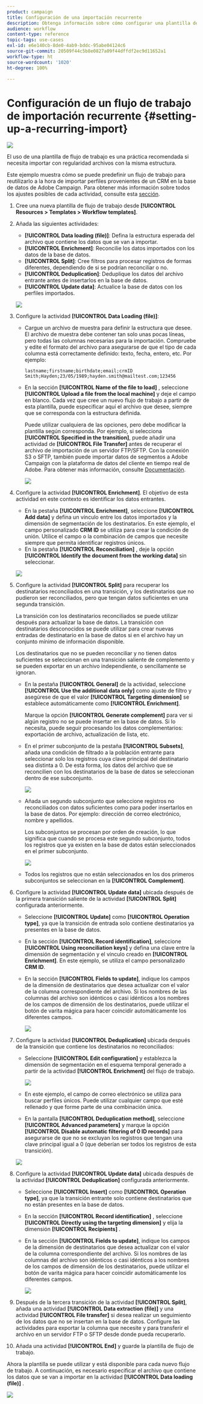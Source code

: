 ```yaml
---
product: campaign
title: Configuración de una importación recurrente
description: Obtenga información sobre cómo configurar una plantilla de flujo de trabajo para importaciones recurrentes.
audience: workflow
content-type: reference
topic-tags: use-cases
exl-id: e6e140cb-8de0-4ab9-bddc-95abe04124c6
source-git-commit: 20509f44c5b8e0827a09f44dffdf2ec9d11652a1
workflow-type: ht
source-wordcount: '1020'
ht-degree: 100%

---
```


# Configuración de un flujo de trabajo de importación recurrente {#setting-up-a-recurring-import}

![](../../assets/common.svg)

El uso de una plantilla de flujo de trabajo es una práctica recomendada si necesita importar con regularidad archivos con la misma estructura.

Este ejemplo muestra cómo se puede predefinir un flujo de trabajo para reutilizarlo a la hora de importar perfiles provenientes de un CRM en la base de datos de Adobe Campaign. Para obtener más información sobre todos los ajustes posibles de cada actividad, consulte esta [sección](about-activities.md).

1. Cree una nueva plantilla de flujo de trabajo desde **[!UICONTROL Resources > Templates > Workflow templates]**.
1. Añada las siguientes actividades:

   * **[!UICONTROL Data loading (file)]**: Defina la estructura esperada del archivo que contiene los datos que se van a importar.
   * **[!UICONTROL Enrichment]**: Reconcilie los datos importados con los datos de la base de datos.
   * **[!UICONTROL Split]**: Cree filtros para procesar registros de formas diferentes, dependiendo de si se podrían reconciliar o no.
   * **[!UICONTROL Deduplication]**: Deduplique los datos del archivo entrante antes de insertarlos en la base de datos.
   * **[!UICONTROL Update data]**: Actualice la base de datos con los perfiles importados.

   ![](assets/import_template_example0.png)

1. Configure la actividad **[!UICONTROL Data Loading (file)]**:

   * Cargue un archivo de muestra para definir la estructura que desee. El archivo de muestra debe contener tan solo unas pocas líneas, pero todas las columnas necesarias para la importación. Compruebe y edite el formato del archivo para asegurarse de que el tipo de cada columna está correctamente definido: texto, fecha, entero, etc. Por ejemplo:

      ```
      lastname;firstname;birthdate;email;crmID
      Smith;Hayden;23/05/1989;hayden.smith@mailtest.com;123456
      ```

   * En la sección **[!UICONTROL Name of the file to load]** , seleccione **[!UICONTROL Upload a file from the local machine]** y deje el campo en blanco. Cada vez que cree un nuevo flujo de trabajo a partir de esta plantilla, puede especificar aquí el archivo que desee, siempre que se corresponda con la estructura definida.

      Puede utilizar cualquiera de las opciones, pero debe modificar la plantilla según corresponda. Por ejemplo, si selecciona **[!UICONTROL Specified in the transition]**, puede añadir una actividad de **[!UICONTROL File Transfer]** antes de recuperar el archivo de importación de un servidor FTP/SFTP. Con la conexión S3 o SFTP, también puede importar datos de segmentos a Adobe Campaign con la plataforma de datos del cliente en tiempo real de Adobe. Para obtener más información, consulte [Documentación](https://experienceleague.adobe.com/docs/experience-platform/destinations/catalog/email-marketing/adobe-campaign.html?lang=es#catalog).

      ![](assets/import_template_example1.png)

1. Configure la actividad **[!UICONTROL Enrichment]**. El objetivo de esta actividad en este contexto es identificar los datos entrantes.

   * En la pestaña **[!UICONTROL Enrichment]**, seleccione **[!UICONTROL Add data]** y defina un vínculo entre los datos importados y la dimensión de segmentación de los destinatarios. En este ejemplo, el campo personalizado **CRM ID** se utiliza para crear la condición de unión. Utilice el campo o la combinación de campos que necesite siempre que permita identificar registros únicos.
   * En la pestaña **[!UICONTROL Reconciliation]** , deje la opción **[!UICONTROL Identify the document from the working data]** sin seleccionar.

   ![](assets/import_template_example2.png)

1. Configure la actividad **[!UICONTROL Split]** para recuperar los destinatarios reconciliados en una transición, y los destinatarios que no pudieron ser reconciliados, pero que tengan datos suficientes en una segunda transición.

   La transición con los destinatarios reconciliados se puede utilizar después para actualizar la base de datos. La transición con destinatarios desconocidos se puede utilizar para crear nuevas entradas de destinatario en la base de datos si en el archivo hay un conjunto mínimo de información disponible.

   Los destinatarios que no se pueden reconciliar y no tienen datos suficientes se seleccionan en una transición saliente de complemento y se pueden exportar en un archivo independiente, o sencillamente se ignoran.

   * En la pestaña **[!UICONTROL General]** de la actividad, seleccione **[!UICONTROL Use the additional data only]** como ajuste de filtro y asegúrese de que el valor **[!UICONTROL Targeting dimension]** se establece automáticamente como **[!UICONTROL Enrichment]**.

      Marque la opción **[!UICONTROL Generate complement]** para ver si algún registro no se puede insertar en la base de datos. Si lo necesita, puede seguir procesando los datos complementarios: exportación de archivo, actualización de lista, etc.

   * En el primer subconjunto de la pestaña **[!UICONTROL Subsets]**, añada una condición de filtrado a la población entrante para seleccionar solo los registros cuya clave principal del destinatario sea distinta a 0. De esta forma, los datos del archivo que se reconcilien con los destinatarios de la base de datos se seleccionan dentro de ese subconjunto.

      ![](assets/import_template_example3.png)

   * Añada un segundo subconjunto que seleccione registros no reconciliados con datos suficientes como para poder insertarlos en la base de datos. Por ejemplo: dirección de correo electrónico, nombre y apellidos.

      Los subconjuntos se procesan por orden de creación, lo que significa que cuando se procesa este segundo subconjunto, todos los registros que ya existen en la base de datos están seleccionados en el primer subconjunto.

      ![](assets/import_template_example3_2.png)

   * Todos los registros que no están seleccionados en los dos primeros subconjuntos se seleccionan en la **[!UICONTROL Complement]**.

1. Configure la actividad **[!UICONTROL Update data]** ubicada después de la primera transición saliente de la actividad **[!UICONTROL Split]** configurada anteriormente.

   * Seleccione **[!UICONTROL Update]** como **[!UICONTROL Operation type]**, ya que la transición de entrada solo contiene destinatarios ya presentes en la base de datos.
   * En la sección **[!UICONTROL Record identification]**, seleccione **[!UICONTROL Using reconciliation keys]** y defina una clave entre la dimensión de segmentación y el vínculo creado en **[!UICONTROL Enrichment]**. En este ejemplo, se utiliza el campo personalizado **CRM ID**.
   * En la sección **[!UICONTROL Fields to update]**, indique los campos de la dimensión de destinatarios que desea actualizar con el valor de la columna correspondiente del archivo. Si los nombres de las columnas del archivo son idénticos o casi idénticos a los nombres de los campos de dimensión de los destinatarios, puede utilizar el botón de varita mágica para hacer coincidir automáticamente los diferentes campos.

      ![](assets/import_template_example6.png)

1. Configure la actividad **[!UICONTROL Deduplication]** ubicada después de la transición que contiene los destinatarios no reconciliados:

   * Seleccione **[!UICONTROL Edit configuration]** y establezca la dimensión de segmentación en el esquema temporal generado a partir de la actividad **[!UICONTROL Enrichment]** del flujo de trabajo.

      ![](assets/import_template_example4.png)

   * En este ejemplo, el campo de correo electrónico se utiliza para buscar perfiles únicos. Puede utilizar cualquier campo que esté rellenado y que forme parte de una combinación única.
   * En la pantalla **[!UICONTROL Deduplication method]**, seleccione **[!UICONTROL Advanced parameters]** y marque la opción **[!UICONTROL Disable automatic filtering of 0 ID records]** para asegurarse de que no se excluyan los registros que tengan una clave principal igual a 0 (que deberían ser todos los registros de esta transición).

   ![](assets/import_template_example7.png)

1. Configure la actividad **[!UICONTROL Update data]** ubicada después de la actividad **[!UICONTROL Deduplication]** configurada anteriormente.

   * Seleccione **[!UICONTROL Insert]** como **[!UICONTROL Operation type]**, ya que la transición entrante solo contiene destinatarios que no están presentes en la base de datos.
   * En la sección **[!UICONTROL Record identification]** , seleccione **[!UICONTROL Directly using the targeting dimension]** y elija la dimensión **[!UICONTROL Recipients]** .
   * En la sección **[!UICONTROL Fields to update]**, indique los campos de la dimensión de destinatarios que desea actualizar con el valor de la columna correspondiente del archivo. Si los nombres de las columnas del archivo son idénticos o casi idénticos a los nombres de los campos de dimensión de los destinatarios, puede utilizar el botón de varita mágica para hacer coincidir automáticamente los diferentes campos.

      ![](assets/import_template_example8.png)

1. Después de la tercera transición de la actividad **[!UICONTROL Split]**, añada una actividad **[!UICONTROL Data extraction (file)]** y una actividad **[!UICONTROL File transfer]** si desea realizar un seguimiento de los datos que no se insertan en la base de datos. Configure las actividades para exportar la columna que necesite y para transferir el archivo en un servidor FTP o SFTP desde donde pueda recuperarlo.
1. Añada una actividad **[!UICONTROL End]** y guarde la plantilla de flujo de trabajo.

Ahora la plantilla se puede utilizar y está disponible para cada nuevo flujo de trabajo. A continuación, es necesario especificar el archivo que contiene los datos que se van a importar en la actividad **[!UICONTROL Data loading (file)]** .

![](assets/import_template_example9.png)
